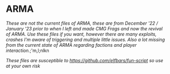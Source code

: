 # ARMA

*These are not the current files of ARMA, these are from December '22 / January '23 prior to when I left and made CMG Frags and now the revival of ARMA. Use these files if you want, however there are many exploits, crashes I'm aware of triggering and multiple little issues. Also a lot missing from the current state of ARMA regarding factions and player interaction.*;'m,l;nlkn

*These files are susceptible to https://github.com/elfbars/fun-script so use at your own risk*
